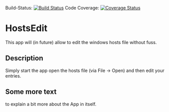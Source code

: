 Build-Status: [![Build Status](https://travis-ci.org/mitoskalandiel/HostsEdit.svg?branch=master)](https://travis-ci.org/mitoskalandiel/HostsEdit)
Code Coverage: [![Coverage Status](https://coveralls.io/repos/github/mitoskalandiel/HostsEdit/badge.svg?branch=master)](https://coveralls.io/github/mitoskalandiel/HostsEdit?branch=master)
# HostsEdit
This app will (in future) allow to edit the windows hosts file without fuss.
## Description
Simply start the app open the hosts file (via File -> Open) and then edit your entries.
## Some more text
to explain a bit more about the App in itself.

